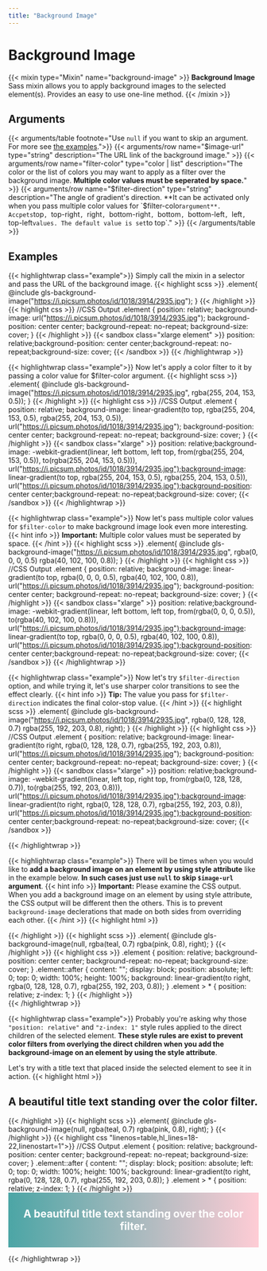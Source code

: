 ```yaml
---
title: "Background Image"
---
```


# Background Image

{{< mixin type="Mixin" name="background-image" >}}
**Background Image** Sass mixin allows you to apply background images to the selected element(s). Provides an easy to use one-line method.
{{< /mixin >}}

## Arguments

{{< arguments/table footnote="Use `null` if you want to skip an argument. For more see [the examples](#examples).">}}
    {{< arguments/row name="$image-url" type="string" description="The URL link of the background image." >}}
    {{< arguments/row name="filter-color" type="color | list" description="The color or the list of colors you may want to apply as a filter over the background image. **Multiple color values must be seperated by space.**" >}}
    {{< arguments/row name="$filter-direction" type="string" description="The angle of gradient's direction. **It can be activated only when you pass multiple color values for `$filter-color` argument**. Accpets `top`, `top-right`, `right`, `bottom-right`, `bottom`, `bottom-left`, `left`, `top-left` values. The default value is set `to top`." >}}
{{< /arguments/table >}}


## Examples

{{< highlightwrap class="example">}}
Simply call the mixin in a selector and pass the URL of the background image.
{{< highlight scss >}}
.element{
    @include gls-background-image("https://i.picsum.photos/id/1018/3914/2935.jpg");
}
{{< /highlight >}}
{{< highlight css >}}
//CSS Output
.element {
    position: relative;
    background-image: url("https://i.picsum.photos/id/1018/3914/2935.jpg");
    background-position: center center;
    background-repeat: no-repeat;
    background-size: cover;
}
{{< /highlight >}}
{{< sandbox class="xlarge element" >}}
position: relative;background-position: center center;background-repeat: no-repeat;background-size: cover;
{{< /sandbox >}}
{{< /highlightwrap >}}

{{< highlightwrap class="example">}}
Now let's apply a color filter to it by passing a color value for $filter-color argument.
{{< highlight scss >}}
.element{
    @include gls-background-image("https://i.picsum.photos/id/1018/3914/2935.jpg", rgba(255, 204, 153, 0.5));
}
{{< /highlight >}}
{{< highlight css >}}
//CSS Output
.element {
    position: relative;
    background-image: linear-gradient(to top, rgba(255, 204, 153, 0.5), rgba(255, 204, 153, 0.5)), url("https://i.picsum.photos/id/1018/3914/2935.jpg");
    background-position: center center;
    background-repeat: no-repeat;
    background-size: cover;
}
{{< /highlight >}}
{{< sandbox class="xlarge" >}}
position: relative;background-image: -webkit-gradient(linear, left bottom, left top, from(rgba(255, 204, 153, 0.5)), to(rgba(255, 204, 153, 0.5))), url("https://i.picsum.photos/id/1018/3914/2935.jpg");background-image: linear-gradient(to top, rgba(255, 204, 153, 0.5), rgba(255, 204, 153, 0.5)), url("https://i.picsum.photos/id/1018/3914/2935.jpg");background-position: center center;background-repeat: no-repeat;background-size: cover;
{{< /sandbox >}}
{{< /highlightwrap >}}

{{< highlightwrap class="example">}}
Now let's pass multiple color values for `$filter-color` to make background image look even more interesting.
{{< hint info >}}
**Important:** Multiple color values must be seperated by space.
{{< /hint >}}
{{< highlight scss >}}
.element{
    @include gls-background-image("https://i.picsum.photos/id/1018/3914/2935.jpg", rgba(0, 0, 0, 0.5) rgba(40, 102, 100, 0.8));
}
{{< /highlight >}}
{{< highlight css >}}
//CSS Output
.element {
    position: relative;
    background-image: linear-gradient(to top, rgba(0, 0, 0, 0.5), rgba(40, 102, 100, 0.8)), url("https://i.picsum.photos/id/1018/3914/2935.jpg");
    background-position: center center;
    background-repeat: no-repeat;
    background-size: cover;
}
{{< /highlight >}}
{{< sandbox class="xlarge" >}}
position: relative;background-image: -webkit-gradient(linear, left bottom, left top, from(rgba(0, 0, 0, 0.5)), to(rgba(40, 102, 100, 0.8))), url("https://i.picsum.photos/id/1018/3914/2935.jpg");background-image: linear-gradient(to top, rgba(0, 0, 0, 0.5), rgba(40, 102, 100, 0.8)), url("https://i.picsum.photos/id/1018/3914/2935.jpg");background-position: center center;background-repeat: no-repeat;background-size: cover;
{{< /sandbox >}}
{{< /highlightwrap >}}

{{< highlightwrap class="example">}}
Now let's try `$filter-direction` option, and while trying it, let's use sharper color transitions to see the effect clearly.
{{< hint info >}}
**Tip:** The value you pass for `$filter-direction` indicates the final color-stop value.
{{< /hint >}}
{{< highlight scss >}}
.element{
    @include gls-background-image("https://i.picsum.photos/id/1018/3914/2935.jpg", rgba(0, 128, 128, 0.7) rgba(255, 192, 203, 0.8), right);
}
{{< /highlight >}}
{{< highlight css >}}
//CSS Output
.element {
    position: relative;
    background-image: linear-gradient(to right, rgba(0, 128, 128, 0.7), rgba(255, 192, 203, 0.8)), url("https://i.picsum.photos/id/1018/3914/2935.jpg");
    background-position: center center;
    background-repeat: no-repeat;
    background-size: cover;
}
{{< /highlight >}}
{{< sandbox class="xlarge" >}}
position: relative;background-image: -webkit-gradient(linear, left top, right top, from(rgba(0, 128, 128, 0.7)), to(rgba(255, 192, 203, 0.8))), url("https://i.picsum.photos/id/1018/3914/2935.jpg");background-image: linear-gradient(to right, rgba(0, 128, 128, 0.7), rgba(255, 192, 203, 0.8)), url("https://i.picsum.photos/id/1018/3914/2935.jpg");background-position: center center;background-repeat: no-repeat;background-size: cover;
{{< /sandbox >}}

{{< /highlightwrap >}}

{{< highlightwrap class="example">}}
There will be times when you would like to **add a background image on an element by using style attribute** like in the example below. **In such cases just use `null` to skip `$image-url` argument**.
{{< hint info >}}
**Important:** Please examine the CSS output. When you add a background image on an element by using style attribute, the CSS output will be different then the others. This is to prevent `background-image` declerations that made on both sides from overriding each other.
{{< /hint >}}
{{< highlight html >}}
<div class="element" style="background-image: url(https://i.picsum.photos/id/1018/3914/2935.jpg)"></div>
{{< /highlight >}}
{{< highlight scss >}}
.element{
    @include gls-background-image(null, rgba(teal, 0.7) rgba(pink, 0.8), right);
}
{{< /highlight >}}
{{< highlight css >}}
.element {
    position: relative;
    background-position: center center;
    background-repeat: no-repeat;
    background-size: cover;
}
.element::after {
    content: "";
    display: block;
    position: absolute;
    left: 0;
    top: 0;
    width: 100%;
    height: 100%;
    background: linear-gradient(to right, rgba(0, 128, 128, 0.7), rgba(255, 192, 203, 0.8));
}
.element > * {
    position: relative;
    z-index: 1;
}
{{< /highlight >}}
<style>
.element.example05 {
  position: relative;
  background-position: center center;
  background-repeat: no-repeat;
  background-size: cover;
}
.element.example05::after {
  content: "";
  display: block;
  position: absolute;
  left: 0;
  top: 0;
  width: 100%;
  height: 100%;
  background: -webkit-gradient(linear, left top, right top, from(rgba(0, 128, 128, 0.7)), to(rgba(255, 192, 203, 0.8)));
  background: linear-gradient(to right, rgba(0, 128, 128, 0.7), rgba(255, 192, 203, 0.8));
}
.element.example05 > * {
  position: relative;
  z-index: 1;
}
</style>
<div class="element sandbox xxlarge example05" style="background-image: url(https://i.picsum.photos/id/1018/3914/2935.jpg)"></div>
{{< /highlightwrap >}}

{{< highlightwrap class="example">}}
Probably you're asking why those `"position: relative"` and `"z-index: 1"` style rules applied to the direct children of the selected element. **These style rules are exist to prevent color filters from overlying the direct children when you add the background-image on an element by using the style attribute**.

Let's try with a title text that placed inside the selected element to see it in action. 
{{< highlight html >}}
<div class="element" style="background-image: url(https://i.picsum.photos/id/1018/3914/2935.jpg)">
    <h2>A beautiful title text standing over the color filter.</h2>
</div>
{{< /highlight >}}
{{< highlight scss >}}
.element{
    @include gls-background-image(null, rgba(teal, 0.7) rgba(pink, 0.8), right);
}
{{< /highlight >}}
{{< highlight css "linenos=table,hl_lines=18-22,linenostart=1">}}
//CSS Output
.element {
    position: relative;
    background-position: center center;
    background-repeat: no-repeat;
    background-size: cover;
}
.element::after {
    content: "";
    display: block;
    position: absolute;
    left: 0;
    top: 0;
    width: 100%;
    height: 100%;
    background: linear-gradient(to right, rgba(0, 128, 128, 0.7), rgba(255, 192, 203, 0.8));
}
.element > * {
    position: relative;
    z-index: 1;
}
{{< /highlight >}}
<style>
.element.example06 {
    border-radius: 5px;
    display: -webkit-box;
    display: flex;
    -webkit-box-pack: center;
    justify-content: center;
    -webkit-box-align: center;
    align-items: center;
    position: relative;
    background-position: center center;
    background-repeat: no-repeat;
    background-size: cover;
    padding: 30px;
}
.element.example06 .title {
    color: white;
    text-align: center;
    margin: 0;
}
.element.example06::after {
    content: "";
    display: block;
    position: absolute;
    left: 0;
    top: 0;
    width: 100%;
    height: 100%;
    background: -webkit-gradient(linear, left top, right top, from(rgba(0, 128, 128, 0.7)), to(rgba(255, 192, 203, 0.8)));
    background: linear-gradient(to right, rgba(0, 128, 128, 0.7), rgba(255, 192, 203, 0.8));
}
.element.example06 > * {
  position: relative;
  z-index: 1;
}
</style>

<div class="element sandbox large example06" style="background-image: url(https://i.picsum.photos/id/1018/3914/2935.jpg)">
    <h2 class="title">A beautiful title text standing over the color filter.</h2>
</div>

{{< /highlightwrap >}}






